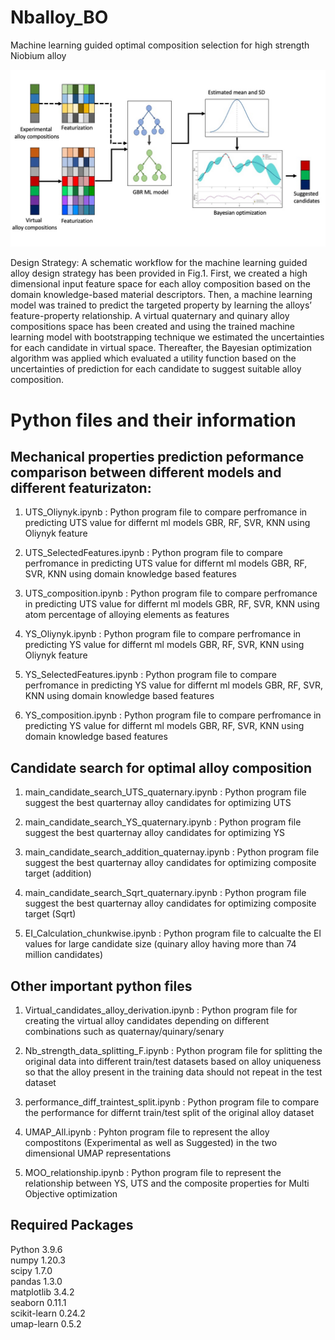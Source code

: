 # Nballoy_BO
Machine learning guided optimal composition selection for high strength Niobium alloy

![Screenshot](matrial_ML_schemaic.jpg)

Design Strategy: A schematic workflow for the machine learning guided alloy design strategy has been provided in Fig.1. First, we created a high dimensional input feature space for each alloy composition based on the domain knowledge-based material descriptors. Then, a machine learning model was trained to predict the targeted property by learning the alloys’ feature-property relationship. A virtual quaternary and quinary alloy compositions space has been created and using the trained machine learning model with bootstrapping technique we estimated the uncertainties for each candidate in virtual space. Thereafter, the Bayesian optimization algorithm was applied which evaluated a utility function based on the uncertainties of prediction for each candidate to suggest suitable alloy composition. 

# Python files and their information 

## Mechanical properties prediction peformance comparison between different models and different featurizaton: 

1. UTS_Oliynyk.ipynb : Python program file to compare perfromance in predicting UTS value for differnt ml models GBR, RF, SVR, KNN using Oliynyk feature

2. UTS_SelectedFeatures.ipynb : Python program file to compare perfromance in predicting UTS value for differnt ml models GBR, RF, SVR, KNN using domain knowledge based features

3. UTS_composition.ipynb : Python program file to compare perfromance in predicting UTS value for differnt ml models GBR, RF, SVR, KNN using atom percentage of alloying elements as features


4. YS_Oliynyk.ipynb : Python program file to compare perfromance in predicting YS value for differnt ml models GBR, RF, SVR, KNN using Oliynyk feature

5. YS_SelectedFeatures.ipynb : Python program file to compare perfromance in predicting YS value for differnt ml models GBR, RF, SVR, KNN using domain knowledge based features

6. YS_composition.ipynb : Python program file to compare perfromance in predicting YS value for differnt ml models GBR, RF, SVR, KNN using domain knowledge based features

## Candidate search for optimal alloy composition 

1. main_candidate_search_UTS_quaternary.ipynb : Python program file suggest the best quarternay alloy candidates for optimizing UTS  

2. main_candidate_search_YS_quaternary.ipynb : Python program file suggest the best quarternay alloy candidates for optimizing YS 

3. main_candidate_search_addition_quaternay.ipynb : Python program file suggest the best quarternay alloy candidates for optimizing composite target (addition)

4. main_candidate_search_Sqrt_quaternary.ipynb : Python program file suggest the best quarternay alloy candidates for optimizing composite target (Sqrt)

5. EI_Calculation_chunkwise.ipynb : Python program file to calcualte the EI values for large candidate size (quinary alloy having more than 74 million candidates)


## Other important python files 

1. Virtual_candidates_alloy_derivation.ipynb : Python program file for creating the virtual alloy candidates depending on different combinations such as quaternay/quinary/senary

2. Nb_strength_data_splitting_F.ipynb : Python program file for splitting the original data into different train/test datasets based on alloy uniqueness so that the alloy present in the training data should not repeat in the test dataset

3. performance_diff_traintest_split.ipynb : Python program file to compare the performance for differnt train/test split of the original alloy dataset

4. UMAP_All.ipynb : Pyhton program file to represent the alloy compostitons (Experimental as well as Suggested) in the two dimensional UMAP representations 

5. MOO_relationship.ipynb : Python program file to represent the relationship between YS, UTS and the composite properties for Multi Objective optimization 


## Required Packages
Python 3.9.6 <br>
numpy 1.20.3 <br>
scipy 1.7.0 <br>
pandas 1.3.0 <br>
matplotlib 3.4.2 <br>
seaborn 0.11.1 <br>
scikit-learn 0.24.2 <br>
umap-learn 0.5.2 
